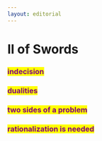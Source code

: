 ```yaml
---
layout: editorial
---
```


# II of Swords

### <mark style="color:purple;">indecision</mark>&#x20;

### <mark style="color:purple;">dualities</mark>

### <mark style="color:purple;">two sides of a problem</mark>&#x20;

### <mark style="color:purple;">rationalization is needed</mark>
